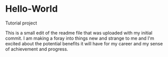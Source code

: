 # Hello-World
Tutorial project

This is a small edit of the readme file that was uploaded with my initial commit.
I am making a foray into things new and strange to me and I'm excited about the potential benefits it will have for my career and my sense of achievement and progress. 
